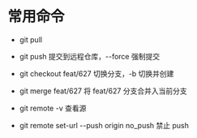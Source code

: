 # 常用命令

- git pull

- git push 提交到远程仓库，--force 强制提交

- git checkout feat/627 切换分支，-b 切换并创建

- git merge feat/627 将 feat/627 分支合并入当前分支

- git remote -v 查看源

- git remote set-url --push origin no_push 禁止 push

